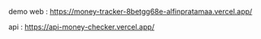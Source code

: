 demo web : https://money-tracker-8betgg68e-alfinpratamaa.vercel.app/

api : https://api-money-checker.vercel.app/
